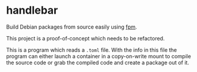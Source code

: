handlebar
=========

Build Debian packages from source easily using [fpm](https://github.com/jordansissel/fpm).

This project is a proof-of-concept which needs to be refactored.

This is a program which reads a `.toml` file. With the info in this file the program can either launch a container in a copy-on-write mount to compile the source code or grab the compiled code and create a package out of it.
